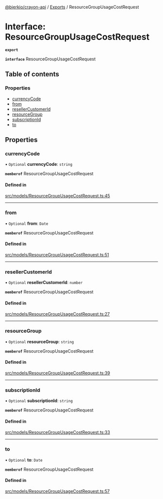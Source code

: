 [@bjerkio/crayon-api](../README.md) / [Exports](../modules.md) / ResourceGroupUsageCostRequest

# Interface: ResourceGroupUsageCostRequest

**`export`**

**`interface`** ResourceGroupUsageCostRequest

## Table of contents

### Properties

- [currencyCode](ResourceGroupUsageCostRequest.md#currencycode)
- [from](ResourceGroupUsageCostRequest.md#from)
- [resellerCustomerId](ResourceGroupUsageCostRequest.md#resellercustomerid)
- [resourceGroup](ResourceGroupUsageCostRequest.md#resourcegroup)
- [subscriptionId](ResourceGroupUsageCostRequest.md#subscriptionid)
- [to](ResourceGroupUsageCostRequest.md#to)

## Properties

### currencyCode

• `Optional` **currencyCode**: `string`

**`memberof`** ResourceGroupUsageCostRequest

#### Defined in

[src/models/ResourceGroupUsageCostRequest.ts:45](https://github.com/bjerkio/crayon-api-js/blob/22cd66d/src/models/ResourceGroupUsageCostRequest.ts#L45)

___

### from

• `Optional` **from**: `Date`

**`memberof`** ResourceGroupUsageCostRequest

#### Defined in

[src/models/ResourceGroupUsageCostRequest.ts:51](https://github.com/bjerkio/crayon-api-js/blob/22cd66d/src/models/ResourceGroupUsageCostRequest.ts#L51)

___

### resellerCustomerId

• `Optional` **resellerCustomerId**: `number`

**`memberof`** ResourceGroupUsageCostRequest

#### Defined in

[src/models/ResourceGroupUsageCostRequest.ts:27](https://github.com/bjerkio/crayon-api-js/blob/22cd66d/src/models/ResourceGroupUsageCostRequest.ts#L27)

___

### resourceGroup

• `Optional` **resourceGroup**: `string`

**`memberof`** ResourceGroupUsageCostRequest

#### Defined in

[src/models/ResourceGroupUsageCostRequest.ts:39](https://github.com/bjerkio/crayon-api-js/blob/22cd66d/src/models/ResourceGroupUsageCostRequest.ts#L39)

___

### subscriptionId

• `Optional` **subscriptionId**: `string`

**`memberof`** ResourceGroupUsageCostRequest

#### Defined in

[src/models/ResourceGroupUsageCostRequest.ts:33](https://github.com/bjerkio/crayon-api-js/blob/22cd66d/src/models/ResourceGroupUsageCostRequest.ts#L33)

___

### to

• `Optional` **to**: `Date`

**`memberof`** ResourceGroupUsageCostRequest

#### Defined in

[src/models/ResourceGroupUsageCostRequest.ts:57](https://github.com/bjerkio/crayon-api-js/blob/22cd66d/src/models/ResourceGroupUsageCostRequest.ts#L57)
